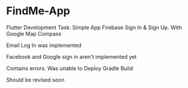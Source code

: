 # FindMe-App
Flutter Development Task: Simple App Firebase Sign In &amp; Sign Up. With Google Map Compass

Email Log In was implemented

Facebook and Google sign in aren't implemented yet

Contains errors. Was unable to Deploy Gradle Build

Should be revised soon
